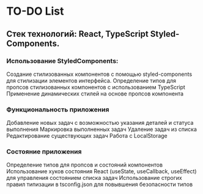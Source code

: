 #                                    TO-DO List
##                    Стек технологий: React, TypeScript Styled-Components.

###       Использование StyledComponents:
Создание стилизованных компонентов с помощью styled-components для      стилизации элементов интерфейса.
Определение типов для пропсов стилизованных компонентов с использованием TypeScript
Применение динамических стилей на основе пропсов компонента

###       Функциональность приложения
Добавление новых задач с возможностью указания деталей и статуса выполнения
Маркировка выполненных задач
Удаление задач из списка
Редактирование существующих задач
Работа с LocalStorage

###       Состояние приложения
Определение типов для пропсов и состояний компонентов
Использование хуков состояния React (useState, useCallback, useEffect) для управления состоянием списка задач
Использование строгих правил типизации в tsconfig.json для повывшения безопасности типов
